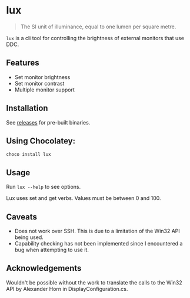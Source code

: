 # lux

> The SI unit of illuminance, equal to one lumen per square metre.

`lux` is a cli tool for controlling the brightness of external monitors that use DDC.

## Features
- Set monitor brightness
- Set monitor contrast
- Multiple monitor support

## Installation

See [releases](https://github.com/cybercatgurrl/lux/releases) for pre-built binaries.

## Using Chocolatey:
`choco install lux`

## Usage
Run `lux --help` to see options.


Lux uses set and get verbs. Values must be between 0 and 100.

## Caveats
- Does not work over SSH. This is due to a limitation of the Win32 API being used. 
- Capability checking has not been implemented since I encountered a bug when attempting to use it.

## Acknowledgements
Wouldn't be possible without the work to translate the calls to the Win32 API by Alexander Horn in DisplayConfiguration.cs.